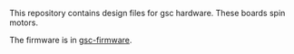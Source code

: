 This repository contains design files for gsc hardware. These boards spin motors.

The firmware is in [gsc-firmware](https://github.com/jaxxzer/gsc-firmware).
